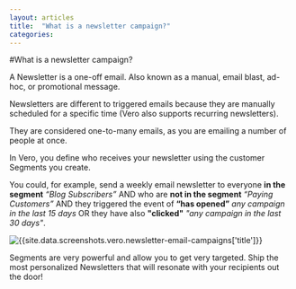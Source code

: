 ```yaml
---
layout: articles
title:  "What is a newsletter campaign?"
categories: 
---
```


#What is a newsletter campaign?

A Newsletter is a one-off email. Also known as a manual, email blast, ad-hoc, or promotional message.

Newsletters are different to triggered emails because they are manually scheduled for a specific time (Vero also supports recurring newsletters).

They are considered one-to-many emails, as you are emailing a number of people at once.

In Vero, you define who receives your newsletter using the customer Segments you create.

You could, for example, send a weekly email newsletter to everyone **in the segment** *“Blog Subscribers”* AND who are **not in the segment** *“Paying Customers”* AND they triggered the event of **“has opened”** *any campaign in the last 15 days* OR they have also **"clicked"** *"any campaign in the last 30 days"*.

![{{site.data.screenshots.vero.newsletter-email-campaigns['title']}}]({{site.data.screenshots.vero.newsletter-email-campaigns.image}})

Segments are very powerful and allow you to get very targeted. Ship the most personalized Newsletters that will resonate with your recipients out the door!
